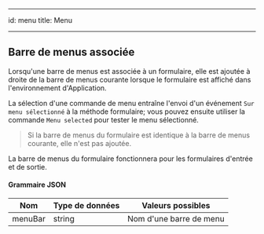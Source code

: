 - - -
id: menu title: Menu
- - -


## Barre de menus associée

Lorsqu'une barre de menus est associée à un formulaire, elle est ajoutée à droite de la barre de menus courante lorsque le formulaire est affiché dans l'environnement d'Application.

La sélection d'une commande de menu entraîne l'envoi d'un événement `Sur menu sélectionné` à la méthode formulaire; vous pouvez ensuite utiliser la commande `Menu selected` pour tester le menu sélectionné.

> Si la barre de menus du formulaire est identique à la barre de menus courante, elle n'est pas ajoutée.

La barre de menus du formulaire fonctionnera pour les formulaires d'entrée et de sortie.


#### Grammaire JSON

| Nom     | Type de données | Valeurs possibles       |
| ------- | --------------- | ----------------------- |
| menuBar | string          | Nom d'une barre de menu |

